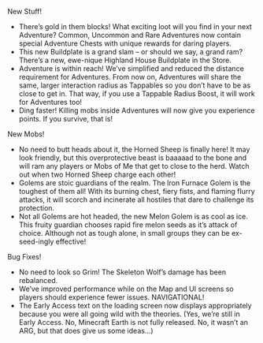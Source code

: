 New Stuff! 

   * There’s gold in them blocks! What exciting loot will you find in your next Adventure? Common, Uncommon and Rare Adventures now contain special Adventure Chests with unique rewards for daring players.
   * This new Buildplate is a grand slam – or should we say, a grand ram? There’s a new, ewe-nique Highland House Buildplate in the Store.
  *  Adventure is within reach! We’ve simplified and reduced the distance requirement for Adventures. From now on, Adventures will share the same, larger interaction radius as Tappables so you don’t have to be as close to get in. That way, if you use a Tappable Radius Boost, it will work for Adventures too!
   * Ding faster! Killing mobs inside Adventures will now give you experience points. If you survive, that is!

New Mobs! 

   * No need to butt heads about it, the Horned Sheep is finally here! It may look friendly, but this overprotective beast is baaaaad to the bone and will ram any players or Mobs of Me that get to close to the herd. Watch out when two Horned Sheep charge each other!
   * Golems are stoic guardians of the realm. The Iron Furnace Golem is the toughest of them all! With its burning chest, fiery fists, and flaming flurry attacks, it will scorch and incinerate all hostiles that dare to challenge its protection.
   * Not all Golems are hot headed, the new Melon Golem is as cool as ice. This fruity guardian chooses rapid fire melon seeds as it’s attack of choice. Although not as tough alone, in small groups they can be ex-seed-ingly effective!

 

Bug Fixes! 

   * No need to look so Grim! The Skeleton Wolf’s damage has been rebalanced.
   * We’ve improved performance while on the Map and UI screens so players should experience fewer issues. NAVIGATIONAL!
   * The Early Access text on the loading screen now displays appropriately because you were all going wild with the theories. (Yes, we’re still in Early Access. No, Minecraft Earth is not fully released. No, it wasn’t an ARG, but that does give us some ideas…)